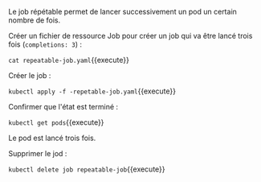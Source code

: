 Le job répétable permet de lancer successivement un pod un certain nombre de fois.

Créer un fichier de ressource Job pour créer un job qui va être lancé trois fois (`completions: 3`) :

`cat repeatable-job.yaml`{{execute}}

Créer le job :

`kubectl apply -f -repetable-job.yaml`{{execute}}

Confirmer que l'état est terminé :

`kubectl get pods`{{execute}}

Le pod est lancé trois fois.

Supprimer le jod :

`kubectl delete job repeatable-job`{{execute}}
